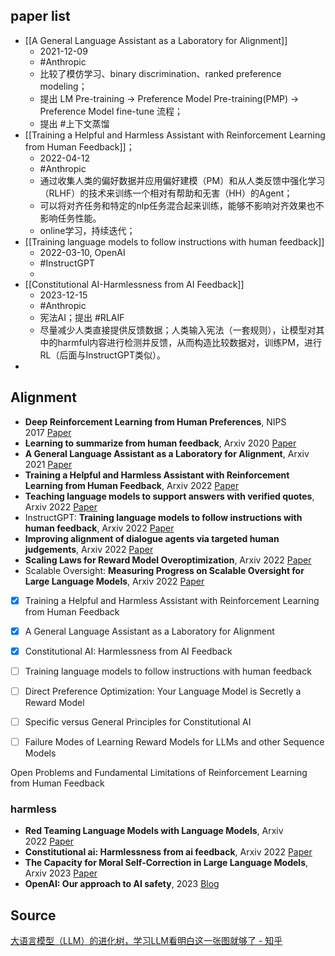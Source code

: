 ## paper list

- [[A General Language Assistant as a Laboratory for Alignment]]
	- 2021-12-09
	- #Anthropic
	- 比较了模仿学习、binary discrimination、ranked preference modeling；
	- 提出 LM Pre-training → Preference Model Pre-training(PMP) → Preference Model fine-tune 流程；
	- 提出 #上下文蒸馏 
- [[Training a Helpful and Harmless Assistant with Reinforcement Learning from Human Feedback]]；
	- 2022-04-12
	- #Anthropic
	- 通过收集人类的偏好数据并应用偏好建模（PM）和从人类反馈中强化学习（RLHF）的技术来训练一个相对有帮助和无害（HH）的Agent； 
	-  可以将对齐任务和特定的nlp任务混合起来训练，能够不影响对齐效果也不影响任务性能。
	- online学习，持续迭代；
- [[Training language models to follow instructions with human feedback]]
	- 2022-03-10, OpenAI 
	- #InstructGPT
	- 
- [[Constitutional AI-Harmlessness from AI Feedback]]
	- 2023-12-15
	- #Anthropic 
	- 宪法AI；提出 #RLAIF 
	- 尽量减少人类直接提供反馈数据；人类输入宪法（一套规则），让模型对其中的harmful内容进行检测并反馈，从而构造比较数据对，训练PM，进行RL（后面与InstructGPT类似）。
- 

## Alignment

- **Deep Reinforcement Learning from Human Preferences**, NIPS 2017 [Paper](https://link.zhihu.com/?target=https%3A//arxiv.org/abs/1706.03741)
- **Learning to summarize from human feedback**, Arxiv 2020 [Paper](https://link.zhihu.com/?target=https%3A//arxiv.org/abs/2009.01325)
- **A General Language Assistant as a Laboratory for Alignment**, Arxiv 2021 [Paper](https://link.zhihu.com/?target=https%3A//arxiv.org/abs/2112.00861)
- **Training a Helpful and Harmless Assistant with Reinforcement Learning from Human Feedback**, Arxiv 2022 [Paper](https://link.zhihu.com/?target=https%3A//arxiv.org/abs/2204.05862)
- **Teaching language models to support answers with verified quotes**, Arxiv 2022 [Paper](https://link.zhihu.com/?target=https%3A//arxiv.org/abs/2203.11147)
- InstructGPT: **Training language models to follow instructions with human feedback**, Arxiv 2022 [Paper](https://link.zhihu.com/?target=https%3A//arxiv.org/abs/2203.02155)
- **Improving alignment of dialogue agents via targeted human judgements**, Arxiv 2022 [Paper](https://link.zhihu.com/?target=https%3A//arxiv.org/abs/2209.14375)
- **Scaling Laws for Reward Model Overoptimization**, Arxiv 2022 [Paper](https://link.zhihu.com/?target=https%3A//arxiv.org/abs/2210.10760)
- Scalable Oversight: **Measuring Progress on Scalable Oversight for Large Language Models**, Arxiv 2022 [Paper](https://link.zhihu.com/?target=https%3A//arxiv.org/pdf/2211.03540.pdf)

- [x] Training a Helpful and Harmless Assistant with Reinforcement Learning from Human Feedback
- [x] A General Language Assistant as a Laboratory for Alignment
- [x] Constitutional AI: Harmlessness from AI Feedback
- [ ] Training language models to follow instructions with human feedback
- [ ] Direct Preference Optimization: Your Language Model is Secretly a Reward Model
- [ ] Specific versus General Principles for Constitutional AI
- [ ] Failure Modes of Learning Reward Models for LLMs and other Sequence Models


Open Problems and Fundamental Limitations of Reinforcement Learning from Human Feedback
### harmless

- **Red Teaming Language Models with Language Models**, Arxiv 2022 [Paper](https://link.zhihu.com/?target=https%3A//arxiv.org/abs/2202.03286)
- **Constitutional ai: Harmlessness from ai feedback**, Arxiv 2022 [Paper](https://link.zhihu.com/?target=https%3A//arxiv.org/abs/2212.08073)
- **The Capacity for Moral Self-Correction in Large Language Models**, Arxiv 2023 [Paper](https://link.zhihu.com/?target=https%3A//arxiv.org/abs/2302.07459)
- **OpenAI: Our approach to AI safety**, 2023 [Blog](https://link.zhihu.com/?target=https%3A//openai.com/blog/our-approach-to-ai-safety)


## Source
[大语言模型（LLM）的进化树，学习LLM看明白这一张图就够了 - 知乎](https://zhuanlan.zhihu.com/p/627491455)
